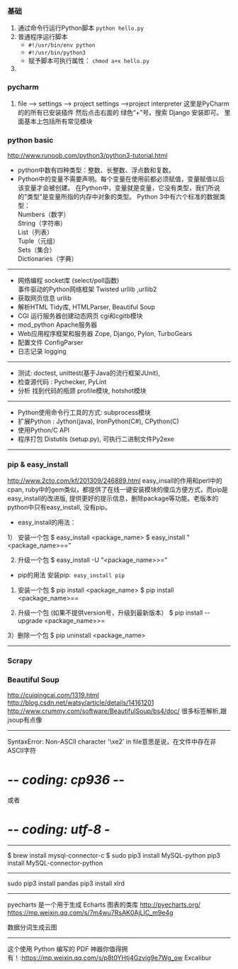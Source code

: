 ### 基础
1.  通过命令行运行Python脚本 `python hello.py`
2.  普通程序运行脚本
    - `#!/usr/bin/env python`
    - `#!/usr/bin/python3`
    -  赋予脚本可执行属性： `chmod a+x hello.py`
3.      


### pycharm
1. file --> settings --> project settings -->project interpreter 这里是PyCharm的的所有已安装插件
然后点击右面的 绿色“+”号。搜索 Django 安装即可。
里面基本上包括所有常见模块

### python basic
<http://www.runoob.com/python3/python3-tutorial.html>

+ python中数有四种类型：整数、长整数、浮点数和复数。
+ Python中的变量不需要声明。每个变量在使用前都必须赋值，变量赋值以后该变量才会被创建。
在Python中，变量就是变量，它没有类型，我们所说的"类型"是变量所指的内存中对象的类型。
Python 3中有六个标准的数据类型： <br/>
Numbers（数字）  <br/>
String（字符串） <br/>
List（列表）  <br/>
Tuple（元组）  <br/>
Sets（集合）  <br/>
Dictionaries（字典）  <br/>

---

+ 网络编程 socket库  (select/poll函数)  <br/>
事件驱动的Python网络框架 Twisted
urllib ,urllib2 <br/>
+ 获取网页信息 urllib 
+ 解析HTML Tidy库, HTMLParser, Beautiful Soup
+ CGI 运行服务器创建动态网页 cgi和cgitb模块  
+ mod_python Apache服务器
+ Web应用程序框架和服务器  Zope, Django, Pylon, TurboGears
+ 配置文件 ConfigParser
+ 日志记录 logging

---
+ 测试: doctest, unittest(基于Java的流行框架JUnit),
+ 检查源代码 : Pychecker, PyLint
+ 分析 找到代码的瓶颈 profile模块, hotshot模块

---
+ Python使用命令行工具的方式: subprocess模块
+ 扩展Python : Jython(java), IronPython(C#), CPython(C)
+ 使用Python/C API
+ 程序打包 Distutils (setup.py), 可执行二进制文件Py2exe


---
### pip & easy_install
<http://www.2cto.com/kf/201309/246889.html>
easy_insall的作用和perl中的cpan, ruby中的gem类似，都提供了在线一键安装模块的傻瓜方便方式，而pip是easy_install的改进版, 提供更好的提示信息，删除package等功能。老版本的python中只有easy_install, 没有pip。

+ easy_install的用法：
 
1） 安装一个包
 $ easy_install <package_name>
 $ easy_install "<package_name>==<version>"
 
2) 升级一个包
 $ easy_install -U "<package_name>>=<version>"
 
+ pip的用法
 安装pip:` easy_install pip`
 
1) 安装一个包
 $ pip install <package_name>
 $ pip install <package_name>==<version>
 
2) 升级一个包 (如果不提供version号，升级到最新版本）
 $ pip install --upgrade <package_name>>=<version>
 
3）删除一个包
 $ pip uninstall <package_name> 


---
### Scrapy
### Beautiful Soup
<http://cuiqingcai.com/1319.html>
<http://blog.csdn.net/watsy/article/details/14161201>
<http://www.crummy.com/software/BeautifulSoup/bs4/doc/>
很多标签解析,跟jsoup有点像

---
SyntaxError: Non-ASCII character '\xe2' in file意思是说，在文件中存在非ASCII字符
# -*- coding: cp936 -*-
或者
# -*- coding: utf-8 -*

---
$ brew install mysql-connector-c
$ sudo pip3 install MySQL-python
pip3 install MySQL-connector-python

---

sudo pip3 install pandas
pip3 install xlrd

----
pyecharts 是一个用于生成 Echarts 图表的类库
http://pyecharts.org/
https://mp.weixin.qq.com/s/7m4wu7RsAK0AjLIC_m9e4g

数据分词生成云图

---
这个使用 Python 编写的 PDF 神器你值得拥有！:<https://mp.weixin.qq.com/s/p8t0YHtj4Gzvig9e7Wg_ow>
Excalibur